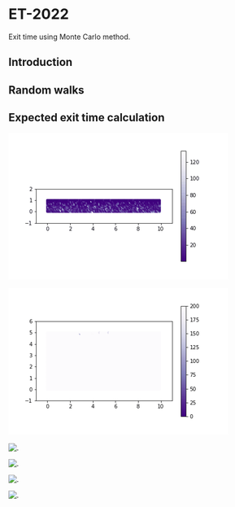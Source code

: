 # ET-2022
Exit time using Monte Carlo method. 

## Introduction


## Random walks 


## Expected exit time calculation

![.](./Results/Domainh1.gif)

![.](./Results/ColorBarTest1.gif)

![.](./Results/ColorBarTest1(1).gif)

![.](./Results/ColorBarTest1(2).gif)

![.](./Results/ColorBarTest1(3).gif)

![.](./Results/ColorBarTest1(4).gif)
